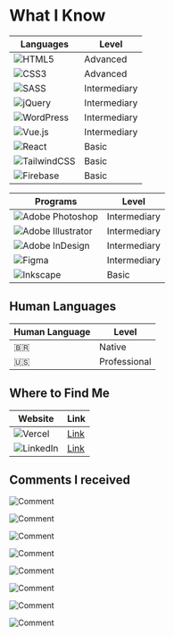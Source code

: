 
# What I Know

| Languages | Level |
|-----|-----|
| ![HTML5](https://img.shields.io/badge/html5-%23E34F26.svg?style=for-the-badge&logo=html5&logoColor=white) | Advanced |
| ![CSS3](https://img.shields.io/badge/css3-%231572B6.svg?style=for-the-badge&logo=css3&logoColor=white) | Advanced |
| ![SASS](https://img.shields.io/badge/SASS-hotpink.svg?style=for-the-badge&logo=SASS&logoColor=white) | Intermediary |
| ![jQuery](https://img.shields.io/badge/jquery-%230769AD.svg?style=for-the-badge&logo=jquery&logoColor=white) | Intermediary |
| ![WordPress](https://img.shields.io/badge/WordPress-%23117AC9.svg?style=for-the-badge&logo=WordPress&logoColor=white) | Intermediary |
| ![Vue.js](https://img.shields.io/badge/vuejs-%2335495e.svg?style=for-the-badge&logo=vuedotjs&logoColor=%234FC08D) | Intermediary |
| ![React](https://img.shields.io/badge/react-%2320232a.svg?style=for-the-badge&logo=react&logoColor=%2361DAFB) | Basic |
| ![TailwindCSS](https://img.shields.io/badge/tailwindcss-%2338B2AC.svg?style=for-the-badge&logo=tailwind-css&logoColor=white) | Basic |
| ![Firebase](https://img.shields.io/badge/firebase-%23039BE5.svg?style=for-the-badge&logo=firebase) | Basic |

| Programs | Level |
|-----|-----|
| ![Adobe Photoshop](https://img.shields.io/badge/adobe%20photoshop-%2331A8FF.svg?style=for-the-badge&logo=adobe%20photoshop&logoColor=white) | Intermediary |
| ![Adobe Illustrator](https://img.shields.io/badge/adobe%20illustrator-%23FF9A00.svg?style=for-the-badge&logo=adobe%20illustrator&logoColor=white) | Intermediary |
| ![Adobe InDesign](https://img.shields.io/badge/Adobe%20InDesign-49021F?style=for-the-badge&logo=adobeindesign&logoColor=white) | Intermediary |
| ![Figma](https://img.shields.io/badge/figma-%23F24E1E.svg?style=for-the-badge&logo=figma&logoColor=white) | Intermediary |
| ![Inkscape](https://img.shields.io/badge/Inkscape-e0e0e0?style=for-the-badge&logo=inkscape&logoColor=080A13) | Basic |

## Human Languages
| Human Language | Level |
|-----|-----|
| 🇧🇷 | Native |
| 🇺🇸 | Professional |


## Where to Find Me
| Website | Link |
|-----|-----|
| ![Vercel](https://img.shields.io/badge/vercel-%23000000.svg?style=for-the-badge&logo=vercel&logoColor=white) | [Link](https://thunderbeetle.vercel.app/) |
| ![LinkedIn](https://img.shields.io/badge/linkedin-%230077B5.svg?style=for-the-badge&logo=linkedin&logoColor=white) | [Link](https://www.linkedin.com/in/trovao-matheus/) |

## Comments I received

![Comment](https://placehold.co/800x100/1A1A1C/E0B650?text=%22He+is+amazing%22+-+Mother)

![Comment](https://placehold.co/800x100/1A1A1C/E0B650?text=%22I+like+wheen+he+cook%22+-+Girlfriend)

![Comment](https://placehold.co/800x100/1A1A1C/E0B650?text=%22I+like+play+Magic+with+him%22+-+One+friend+I+play+Magic)

![Comment](https://placehold.co/800x100/1A1A1C/E0B650?text=%22The+best+guy+I+could+work+with%22+-+First+friend+I+asked)

![Comment](https://placehold.co/800x100/1A1A1C/E0B650?text=%22He+is+great!+Go+talk+with+him%22+-+Second+friend+I+asked)

![Comment](https://placehold.co/800x100/1A1A1C/E0B650?text=%22I+miss+this+guy,+he+is+the+best!%22+-+Third+friend+I+asked)

![Comment](https://placehold.co/800x100/1A1A1C/E0B650?text=%22He+listen+to+me%22+-+Voice+in+my+head)

![Comment](https://placehold.co/800x100/1A1A1C/E0B650?text=%22He+listen+some+weird+musics%22+-+Coworker)
